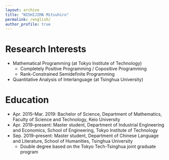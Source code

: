 ```yaml
---
layout: archive
title: "NISHIJIMA Mitsuhiro"
permalink: /english/
author_profile: true
---
```

# Research Interests
  - Mathematical Programming (at Tokyo Institute of Technology)
    - Completely Positive Programming / Copositive Programming
    - Rank-Constrained Semidefinite Programming
  - Quantitative Analysis of Interlanguage (at Tsinghua University)

# Education
- Apr. 2015–Mar. 2019: Bachelor of Science, Department of Mathematics, Faculty of Science and Technology, Keio University
- Apr. 2019–present: Master student, Department of Industrial Engineering and Economics, School of Engineering, Tokyo Institute of Technology
- Sep. 2019–present: Master student, Department of Chinese Language and Literature, School of Humanities, Tsinghua University
  - Double degree based on the Tokyo Tech-Tsinghua joint graduate program
